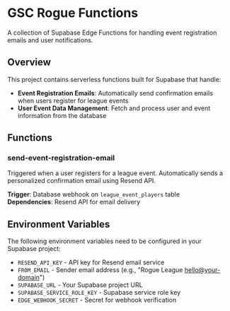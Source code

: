 # GSC Rogue Functions

A collection of Supabase Edge Functions for handling event registration emails and user notifications.

## Overview

This project contains serverless functions built for Supabase that handle:

- **Event Registration Emails**: Automatically send confirmation emails when users register for league events
- **User Event Data Management**: Fetch and process user and event information from the database

## Functions

### send-event-registration-email

Triggered when a user registers for a league event. Automatically sends a personalized confirmation email using Resend API.

**Trigger**: Database webhook on `league_event_players` table  
**Dependencies**: Resend API for email delivery


## Environment Variables

The following environment variables need to be configured in your Supabase project:

- `RESEND_API_KEY` - API key for Resend email service
- `FROM_EMAIL` - Sender email address (e.g., "Rogue League <hello@your-domain>")
- `SUPABASE_URL` - Your Supabase project URL
- `SUPABASE_SERVICE_ROLE_KEY` - Supabase service role key
- `EDGE_WEBHOOK_SECRET` - Secret for webhook verification
